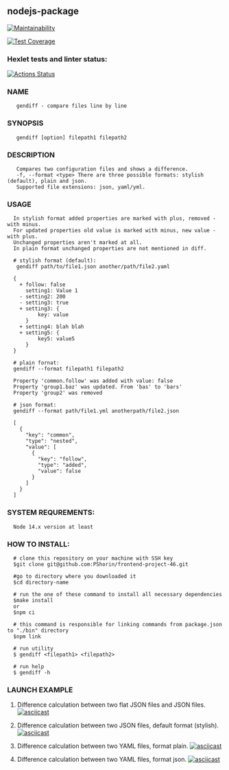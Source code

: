 ## nodejs-package


[![Maintainability](https://api.codeclimate.com/v1/badges/9c7351f15aed1d55a077/maintainability)](https://codeclimate.com/github/DVR2210/frontend-project-46/maintainability)

[![Test Coverage](https://api.codeclimate.com/v1/badges/9c7351f15aed1d55a077/test_coverage)](https://codeclimate.com/github/DVR2210/frontend-project-46/test_coverage)


### Hexlet tests and linter status:
[![Actions Status](https://github.com/DVR2210/frontend-project-46/workflows/hexlet-check/badge.svg)](https://github.com/DVR2210/frontend-project-46/actions)

### NAME

       gendiff - compare files line by line

### SYNOPSIS

       gendiff [option] filepath1 filepath2

### DESCRIPTION

       Compares two configuration files and shows a difference.
       -f, --format <type> There are three possible formats: stylish (default), plain and json.
       Supported file extensions: json, yaml/yml.

### USAGE

      In stylish format added properties are marked with plus, removed - with minus. 
      For updated properties old value is marked with minus, new value - with plus. 
      Unchanged properties aren't marked at all.
      In plain format unchanged properties are not mentioned in diff.

      # stylish format (default):
       gendiff path/to/file1.json another/path/file2.yaml

      {
        + follow: false
          setting1: Value 1
        - setting2: 200
        - setting3: true
        + setting3: {
              key: value
          }
        + setting4: blah blah
        + setting5: {
              key5: value5
          }
      }

      # plain fornat:
      gendiff --format filepath1 filepath2

      Property 'common.follow' was added with value: false
      Property 'group1.baz' was updated. From 'bas' to 'bars'
      Property 'group2' was removed

      # json format:
      gendiff --format path/file1.yml anotherpath/file2.json

      [
        {
          "key": "common",
          "type": "nested",
          "value": [
            {
              "key": "follow",
              "type": "added",
              "value": false
            }
          ]
        }
      ]

### SYSTEM REQUREMENTS:

      Node 14.x version at least

### HOW TO INSTALL:

      # clone this repository on your machine with SSH key
      $git clone git@github.com:PShorin/frontend-project-46.git

      #go to directory where you downloaded it
      $cd directory-name

      # run the one of these command to install all necessary dependencies
      $make install
      or
      $npm ci

      # this command is responsible for linking commands from package.json to "./bin" directory
      $npm link

      # run utility
      $ gendiff <filepath1> <filepath2>

      # run help 
      $ gendiff -h     

### LAUNCH EXAMPLE

1. Difference calculation between two flat JSON files and JSON  files. 
[![asciicast](https://asciinema.org/a/k9dzdDtGA6xTenSOaiCuFVKBa.svg)](https://asciinema.org/a/k9dzdDtGA6xTenSOaiCuFVKBa)

2. Difference calculation between two JSON files, default format (stylish).
[![asciicast](https://asciinema.org/a/ZmWyGBG3kG6tqsnickU4xShRC.svg)](https://asciinema.org/a/ZmWyGBG3kG6tqsnickU4xShRC)

3. Difference calculation between two YAML files, format plain.
[![asciicast](https://asciinema.org/a/ONNItkV42sEwhgfdr8QpRe0cq.svg)](https://asciinema.org/a/ONNItkV42sEwhgfdr8QpRe0cq)

4. Difference calculation between two YAML files, format json.
[![asciicast](https://asciinema.org/a/BOigaftHcSpwUXlJZgS0xt9IP.svg)](https://asciinema.org/a/BOigaftHcSpwUXlJZgS0xt9IP)


